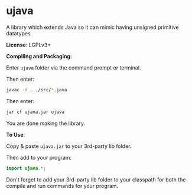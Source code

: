 # ujava
A library which extends Java so it can mimic having unsigned primitive datatypes

__License__: LGPLv3+


__Compiling and Packaging__:

Enter `ujava` folder via the command prompt or terminal.

Then enter:
```bash
javac -d . ./src/*.java
```

Then enter:
```bash
jar cf ujava.jar ujava
```

You are done making the library.

__To Use__:

Copy & paste `ujava.jar` to your 3rd-party lib folder.

Then add to your program:
```java
import ujava.*;
```

Don't forget to add your 3rd-party lib folder to your classpath for both 
the compile and run commands for your program.
